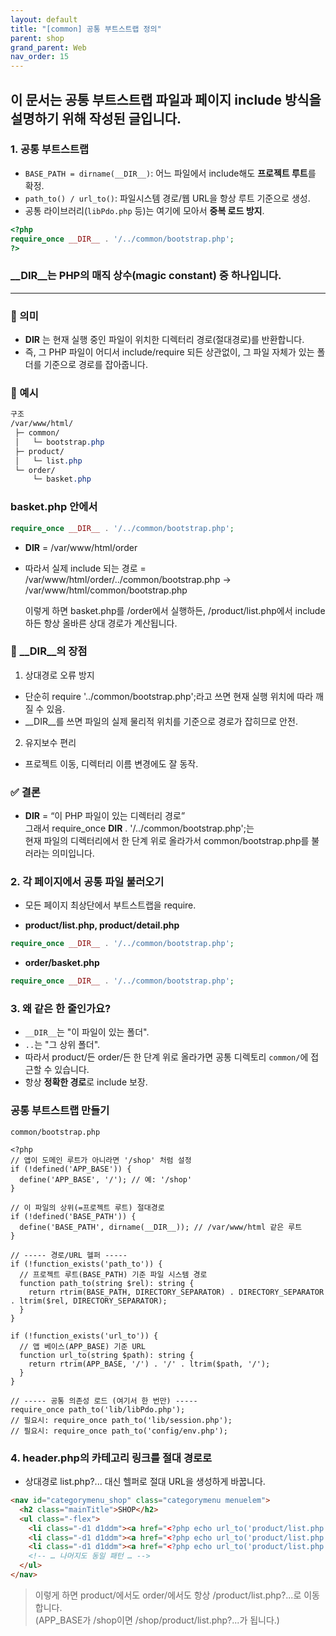 ```yaml
---
layout: default
title: "[common] 공통 부트스트랩 정의"
parent: shop
grand_parent: Web
nav_order: 15
---
```


## 이 문서는 공통 부트스트랩 파일과 페이지 include 방식을 설명하기 위해 작성된 글입니다.

### 1. 공통 부트스트랩

- `BASE_PATH = dirname(__DIR__)`: 어느 파일에서 include해도 **프로젝트 루트**를 확정.
- `path_to() / url_to()`: 파일시스템 경로/웹 URL을 항상 루트 기준으로 생성.
- 공통 라이브러리(`libPdo.php` 등)는 여기에 모아서 **중복 로드 방지**.

```php
<?php
require_once __DIR__ . '/../common/bootstrap.php';
?>
```

### __DIR__는 PHP의 매직 상수(magic constant) 중 하나입니다.
--- 
### 📌 의미
* __DIR__ 는 현재 실행 중인 파일이 위치한 디렉터리 경로(절대경로)를 반환합니다.
* 즉, 그 PHP 파일이 어디서 include/require 되든 상관없이, 그 파일 자체가 있는 폴더를 기준으로 경로를 잡아줍니다.

### 📌 예시
```css
구조
/var/www/html/
 ├─ common/
 │   └─ bootstrap.php
 ├─ product/
 │   └─ list.php
 └─ order/
     └─ basket.php
```

### basket.php 안에서

```php
require_once __DIR__ . '/../common/bootstrap.php';
```

* __DIR__ = /var/www/html/order  
* 따라서 실제 include 되는 경로 =  
  /var/www/html/order/../common/bootstrap.php → /var/www/html/common/bootstrap.php

  이렇게 하면 basket.php를 /order에서 실행하든, /product/list.php에서 include하든 항상 올바른 상대 경로가 계산됩니다.

### 📌 __DIR__의 장점

1. 상대경로 오류 방지
  * 단순히 require '../common/bootstrap.php';라고 쓰면 현재 실행 위치에 따라 깨질 수 있음.
  * __DIR__를 쓰면 파일의 실제 물리적 위치를 기준으로 경로가 잡히므로 안전.
2. 유지보수 편리
  * 프로젝트 이동, 디렉터리 이름 변경에도 잘 동작.

### ✅ 결론
  * __DIR__ = “이 PHP 파일이 있는 디렉터리 경로”  
  그래서 require_once __DIR__ . '/../common/bootstrap.php';는  
  현재 파일의 디렉터리에서 한 단계 위로 올라가서 common/bootstrap.php를 불러라는 의미입니다.



### 2. 각 페이지에서 공통 파일 불러오기

* 모든 페이지 최상단에서 부트스트랩을 require.

- **product/list.php, product/detail.php**

```php
require_once __DIR__ . '/../common/bootstrap.php';
```

- **order/basket.php**

```php
require_once __DIR__ . '/../common/bootstrap.php';
```

### 3. 왜 같은 한 줄인가요?

- `__DIR__`는 "이 파일이 있는 폴더".
- `..`는 "그 상위 폴더".
- 따라서 product/든 order/든 한 단계 위로 올라가면 공통 디렉토리 `common/`에 접근할 수 있습니다.
- 항상 **정확한 경로**로 include 보장.


### 공통 부트스트랩 만들기&#x20;

`common/bootstrap.php`

```
<?php
// 앱이 도메인 루트가 아니라면 '/shop' 처럼 설정
if (!defined('APP_BASE')) {
  define('APP_BASE', '/'); // 예: '/shop'
}

// 이 파일의 상위(=프로젝트 루트) 절대경로
if (!defined('BASE_PATH')) {
  define('BASE_PATH', dirname(__DIR__)); // /var/www/html 같은 루트
}

// ----- 경로/URL 헬퍼 -----
if (!function_exists('path_to')) {
  // 프로젝트 루트(BASE_PATH) 기준 파일 시스템 경로
  function path_to(string $rel): string {
    return rtrim(BASE_PATH, DIRECTORY_SEPARATOR) . DIRECTORY_SEPARATOR . ltrim($rel, DIRECTORY_SEPARATOR);
  }
}

if (!function_exists('url_to')) {
  // 앱 베이스(APP_BASE) 기준 URL
  function url_to(string $path): string {
    return rtrim(APP_BASE, '/') . '/' . ltrim($path, '/');
  }
}

// ----- 공통 의존성 로드 (여기서 한 번만) -----
require_once path_to('lib/libPdo.php');
// 필요시: require_once path_to('lib/session.php');
// 필요시: require_once path_to('config/env.php');

```

### 4. header.php의 카테고리 링크를 절대 경로로

* 상대경로 list.php?... 대신 헬퍼로 절대 URL을 생성하게 바꿉니다.

```html
<nav id="categorymenu_shop" class="categorymenu menuelem">
  <h2 class="mainTitle">SHOP</h2>
  <ul class="-flex">
    <li class="-d1 d1ddm"><a href="<?php echo url_to('product/list.php'); ?>?cate_no=680">브랜드</a></li>
    <li class="-d1 d1ddm"><a href="<?php echo url_to('product/list.php'); ?>?cate_no=44">여성토이</a></li>
    <li class="-d1 d1ddm"><a href="<?php echo url_to('product/list.php'); ?>?cate_no=46">남성토이</a></li>
    <!-- … 나머지도 동일 패턴 … -->
  </ul>
</nav>
```

> 이렇게 하면 product/에서도 order/에서도 항상 /product/list.php?...로 이동합니다.<br>
> (APP_BASE가 /shop이면 /shop/product/list.php?...가 됩니다.)

